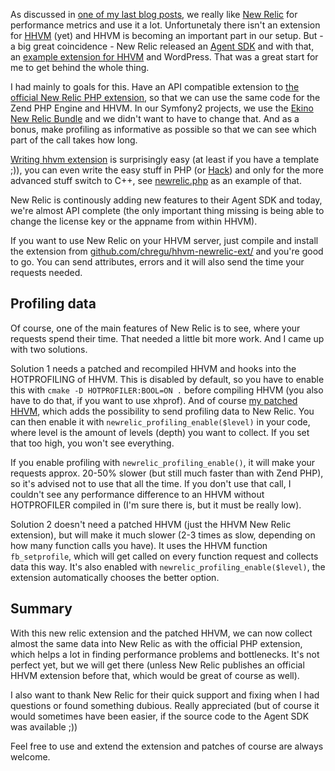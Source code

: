 As discussed in [one of my last blog posts](/archive/2014/02/03/collecting-performance-data-with-varnish-and-statsd.html), we really like [New Relic](http://newrelic.com/) for performance metrics and use it a lot. Unfortunetaly there isn't an extension for [HHVM](http://hhvm.com/) (yet) and HHVM is becoming an important part in our setup. But - a big great coincidence - New Relic released an [Agent SDK](https://docs.newrelic.com/docs/features/agent-sdk) and with that, an [example extension for HHVM](http://blog.newrelic.com/2014/02/10/agentsdk-blog-post/) and WordPress. That was a great start for me to get behind the whole thing.

I had mainly to goals for this. Have an API compatible extension to [the official New Relic PHP extension](https://docs.newrelic.com/docs/php/the-php-api), so that we can use the same code for the Zend PHP Engine and HHVM. In our Symfony2 projects, we use the [Ekino New Relic Bundle](https://github.com/ekino/EkinoNewRelicBundle) and we didn't want to have to change that. And as a bonus, make profiling as informative as possible so that we can see which part of the call takes how long.

[Writing hhvm extension](https://github.com/facebook/hhvm/wiki/Extension-API) is surprisingly easy (at least if you have a template ;)), you can even write the easy stuff in PHP (or [Hack](http://hacklang.org/)) and only for the more advanced stuff switch to C++, see [newrelic.php](https://github.com/chregu/hhvm-newrelic-ext/blob/master/newrelic.php) as an example of that.

New Relic is continously adding new features to their Agent SDK and today, we're almost API complete (the only important thing missing is being able to change the license key or the appname from within HHVM).

If you want to use New Relic on your HHVM server, just compile and install the extension from [github.com/chregu/hhvm-newrelic-ext/](https://github.com/chregu/hhvm-newrelic-ext/) and you're good to go. You can send attributes, errors and it will also send the time your requests needed. 

## Profiling data

Of course, one of the main features of New Relic is to see, where your requests spend their time. That needed a little bit more work. And I came up with two solutions.

Solution 1 needs a patched and recompiled HHVM and hooks into the HOTPROFILING of HHVM. This is disabled by default, so you have to enable this with `cmake -D HOTPROFILER:BOOL=ON .` before compiling HHVM (you also have to do that, if you want to use xhprof). And of course [my patched HHVM](https://github.com/chregu/hhvm/tree/newrelic-profiling), which adds the possibility to send profiling data to New Relic. You can then enable it with `newrelic_profiling_enable($level)` in your code, where level is the amount of levels (depth) you want to collect. If you set that too high, you won't see everything.

If you enable profiling with `newrelic_profiling_enable()`, it will make your requests approx. 20-50% slower (but still much faster than with Zend PHP), so it's advised not to use that all the time. If you don't use that call, I couldn't see any performance difference to an HHVM without HOTPROFILER compiled in (I'm sure there is, but it must be really low).

Solution 2 doesn't need a patched HHVM (just the HHVM New Relic extension), but will make it much slower (2-3 times as slow, depending on how many function calls you have). It uses the HHVM function `fb_setprofile`, which will get called on every function request and collects data this way. It's also enabled with `newrelic_profiling_enable($level)`, the extension automatically chooses the better option.

## Summary

With this new relic extension and the patched HHVM, we can now collect almost the same data into New Relic as with the official PHP extension, which helps a lot in finding performance problems and bottlenecks. It's not perfect yet, but we will get there (unless New Relic publishes an official HHVM extension before that, which would be great of course as well).

I also want to thank New Relic for their quick support and fixing when I had questions or found something dubious. Really appreciated (but of course it would sometimes have been easier, if the source code to the Agent SDK was available ;))

Feel free to use and extend the extension and patches of course are always welcome.